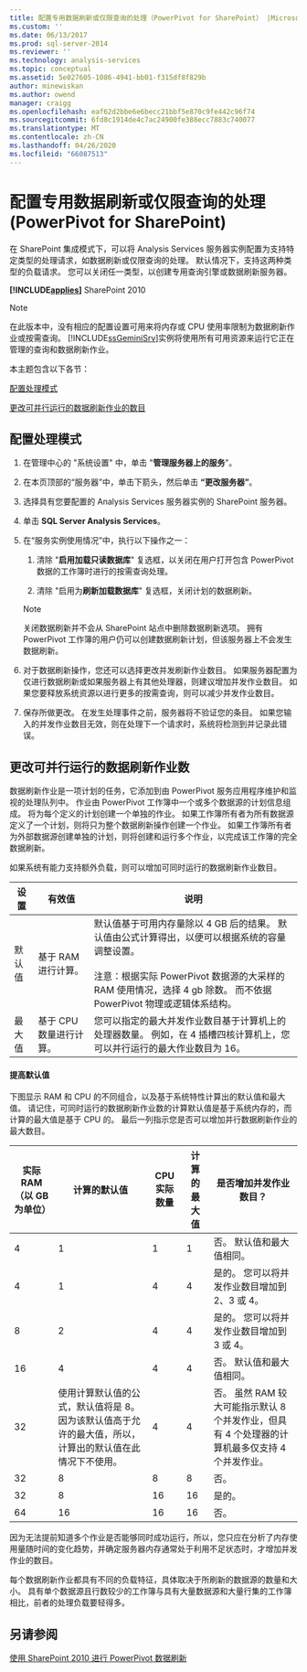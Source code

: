 ```yaml
---
title: 配置专用数据刷新或仅限查询的处理（PowerPivot for SharePoint） |Microsoft Docs
ms.custom: ''
ms.date: 06/13/2017
ms.prod: sql-server-2014
ms.reviewer: ''
ms.technology: analysis-services
ms.topic: conceptual
ms.assetid: 5e027605-1086-4941-bb01-f315df8f829b
author: minewiskan
ms.author: owend
manager: craigg
ms.openlocfilehash: eaf62d2bbe6e6becc21bbf5e870c9fe442c96f74
ms.sourcegitcommit: 6fd8c1914de4c7ac24900fe388ecc7883c740077
ms.translationtype: MT
ms.contentlocale: zh-CN
ms.lasthandoff: 04/26/2020
ms.locfileid: "66087513"
---
```

# <a name="configure-dedicated-data-refresh-or-query-only-processing-powerpivot-for-sharepoint"></a>配置专用数据刷新或仅限查询的处理 (PowerPivot for SharePoint)
  在 SharePoint 集成模式下，可以将 Analysis Services 服务器实例配置为支持特定类型的处理请求，如数据刷新或仅限查询的处理。 默认情况下，支持这两种类型的负载请求。 您可以关闭任一类型，以创建专用查询引擎或数据刷新服务器。  
  
 **[!INCLUDE[applies](../includes/applies-md.md)]** SharePoint 2010  
  
> [!NOTE]  
>  在此版本中，没有相应的配置设置可用来将内存或 CPU 使用率限制为数据刷新作业或按需查询。 [!INCLUDE[ssGeminiSrv](../includes/ssgeminisrv-md.md)]实例将使用所有可用资源来运行它正在管理的查询和数据刷新作业。  
  
 本主题包含以下各节：  
  
 [配置处理模式](#config)  
  
 [更改可并行运行的数据刷新作业的数目](#change)  
  
##  <a name="configure-a-processing-mode"></a><a name="config"></a>配置处理模式  
  
1.  在管理中心的 "系统设置" 中，单击 "**管理服务器上的服务**"。  
  
2.  在本页顶部的“服务器”中，单击下箭头，然后单击 **“更改服务器”**。  
  
3.  选择具有您要配置的 Analysis Services 服务器实例的 SharePoint 服务器。  
  
4.  单击 **SQL Server Analysis Services**。  
  
5.  在“服务实例使用情况”中，执行以下操作之一：  
  
    1.  清除 "**启用加载只读数据库**" 复选框，以关闭在用户打开包含 PowerPivot 数据的工作簿时进行的按需查询处理。  
  
    2.  清除 "启用为**刷新加载数据库**" 复选框，关闭计划的数据刷新。  
  
    > [!NOTE]  
    >  关闭数据刷新并不会从 SharePoint 站点中删除数据刷新选项。 拥有 PowerPivot 工作簿的用户仍可以创建数据刷新计划，但该服务器上不会发生数据刷新。  
  
6.  对于数据刷新操作，您还可以选择更改并发刷新作业数目。 如果服务器配置为仅进行数据刷新或如果服务器上有其他处理器，则建议增加并发作业数目。 如果您要释放系统资源以进行更多的按需查询，则可以减少并发作业数目。  
  
7.  保存所做更改。 在发生处理事件之前，服务器将不验证您的条目。 如果您输入的并发作业数目无效，则在处理下一个请求时，系统将检测到并记录此错误。  
  
##  <a name="change-the-number-of-data-refresh-jobs-that-can-run-in-parallel"></a><a name="change"></a>更改可并行运行的数据刷新作业数  
 数据刷新作业是一项计划的任务，它添加到由 PowerPivot 服务应用程序维护和监视的处理队列中。 作业由 PowerPivot 工作簿中一个或多个数据源的计划信息组成。 将为每个定义的计划创建一个单独的作业。 如果工作簿所有者为所有数据源定义了一个计划，则将只为整个数据刷新操作创建一个作业。 如果工作簿所有者为外部数据源创建单独的计划，则将创建和运行多个作业，以完成该工作簿的完全数据刷新。  
  
 如果系统有能力支持额外负载，则可以增加可同时运行的数据刷新作业数目。  
  
|设置|有效值|说明|  
|-------------|------------------|-----------------|  
|默认值|基于 RAM 进行计算。|默认值基于可用内存量除以 4 GB 后的结果。 默认值由公式计算得出，以便可以根据系统的容量调整设置。<br /><br /> 注意：根据实际 PowerPivot 数据源的大采样的 RAM 使用情况，选择 4 gb 除数。 而不依据 PowerPivot 物理或逻辑体系结构。|  
|最大值|基于 CPU 数量进行计算。|您可以指定的最大并发作业数目基于计算机上的处理器数量。 例如，在 4 插槽四核计算机上，您可以并行运行的最大作业数目为 16。|  
  
#### <a name="increasing-the-default-value-to-a-higher-value"></a>提高默认值  
 下图显示 RAM 和 CPU 的不同组合，以及基于系统特性计算出的默认值和最大值。 请记住，可同时运行的数据刷新作业数的计算默认值是基于系统内存的，而计算的最大值是基于 CPU 的。 最后一列指示您是否可以增加并行数据刷新作业的最大数目。  
  
|实际 RAM（以 GB 为单位）|计算的默认值|CPU 实际数量|计算的最大值|是否增加并发作业数目？|  
|---------------------------------|------------------------------|------------------------|------------------------------|-------------------------------|  
|4|1|1|1|否。 默认值和最大值相同。|  
|4|1|4|4|是的。 您可以将并发作业数目增加到 2、3 或 4。|  
|8|2|4|4|是的。 您可以将并发作业数目增加到 3 或 4。|  
|16|4|4|4|否。 默认值和最大值相同。|  
|32|使用计算默认值的公式，默认值将是 8。 因为该默认值高于允许的最大值，所以，计算出的默认值在此情况下不使用。|4|4|否。 虽然 RAM 较大可能指示默认 8 个并发作业，但具有 4 个处理器的计算机最多仅支持 4 个并发作业。|  
|32|8|8|8|否。|  
|32|8|16|16|是的。|  
|64|16|16|16|否。|  
  
 因为无法提前知道多个作业是否能够同时成功运行，所以，您只应在分析了内存使用量随时间的变化趋势，并确定服务器内存通常处于利用不足状态时，才增加并发作业的数目。  
  
 每个数据刷新作业都具有不同的负载特征，具体取决于所刷新的数据源的数量和大小。 具有单个数据源且行数较少的工作簿与具有大量数据源和大量行集的工作簿相比，前者的处理负载要轻得多。  
  
## <a name="see-also"></a>另请参阅  
 [使用 SharePoint 2010 进行 PowerPivot 数据刷新](powerpivot-data-refresh-with-sharepoint-2010.md)  
  
  
